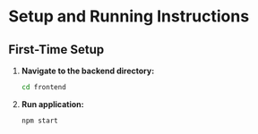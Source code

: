 # Setup and Running Instructions

## First-Time Setup

1. **Navigate to the backend directory:**
   ```bash
   cd frontend

2. **Run application:**
   ```bash
   npm start